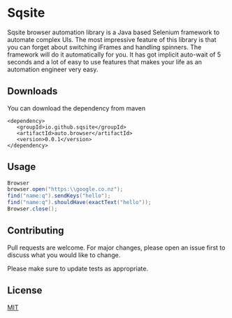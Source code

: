 # Sqsite

Sqsite browser automation library is a Java based Selenium framework to automate complex UIs. The most impressive feature of this library is that you can forget about switching iFrames and handling spinners. The framework will do it automatically for you. It has got implicit auto-wait of 5 seconds and a lot of easy to use features that makes your life as an automation engineer very easy.

## Downloads

You can download the dependency from maven

``` maven
<dependency>
   <groupId>io.github.sqsite</groupId>
   <artifactId>auto.browser</artifactId>
   <version>0.0.1</version>
</dependency>
```

## Usage

``` java
Browser 
browser.open("https:\\google.co.nz");
find("name:q").sendKeys("hello");
find("name:q").shouldHave(exactText("hello"));
Browser.close();
```

## Contributing
Pull requests are welcome. For major changes, please open an issue first to discuss what you would like to change.

Please make sure to update tests as appropriate.

## License
[MIT](https://choosealicense.com/licenses/mit/)